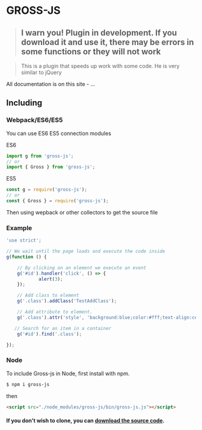 # GROSS-JS

>## I warn you! Plugin in development. If you download it and use it, there may be errors in some functions or they will not work

> This is a plugin that speeds up work with some code. He is very similar to jQuery

All documentation is on this site - ...
## Including

### Webpack/ES6/ES5

You can use ES6 ES5 connection modules

ES6
```js
import g from 'gross-js';
// or 
import { Gross } from 'gross-js';
```

ES5
```js
const g = require('gross-js');
// or
const { Gross } = require('gross-js');
```

Then using wepback or other collectors to get the source file

### Example
```js
'use strict';

// We wait until the page loads and execute the code inside
g(function () {

    // By clicking on an element we execute an event
    g('#id').handler('click', () => {
            alert(3);
    });

    // Add class to element
    g('.class').addClass('TestAddClass');

    // Add attribute to element.
    g('.class').attr('style', 'background:blue;color:#fff;text-align:center');

   // Search for an item in a container
    g('#id').find('.class');

});
```

### Node

To include Gross-js in Node, first install with npm.

```bash
$ npm i gross-js
```

then

```html
<script src="./node_modules/gross-js/bin/gross-js.js"></script>
```



#### If you don't wish to clone, you can [download the source code](https://github.com/TheWitcher1991/gross-js/archive/master.zip).